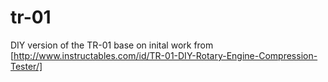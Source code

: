 # tr-01
DIY version of the TR-01
base on inital work from [http://www.instructables.com/id/TR-01-DIY-Rotary-Engine-Compression-Tester/]
